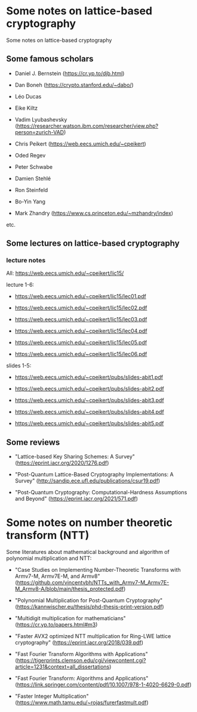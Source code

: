 
# Some notes on lattice-based cryptography

Some notes on lattice-based cryptography


## Some famous scholars

- Daniel J. Bernstein (https://cr.yp.to/djb.html)

- Dan Boneh (https://crypto.stanford.edu/~dabo/)

- Léo Ducas

- Eike Kiltz

- Vadim Lyubashevsky (https://researcher.watson.ibm.com/researcher/view.php?person=zurich-VAD)

- Chris Peikert (https://web.eecs.umich.edu/~cpeikert)

- Oded Regev

- Peter Schwabe

- Damien Stehlé

- Ron Steinfeld

- Bo-Yin Yang

- Mark Zhandry (https://www.cs.princeton.edu/~mzhandry/index)

etc.

## Some lectures on lattice-based cryptography

### lecture notes

All: https://web.eecs.umich.edu/~cpeikert/lic15/

lecture 1-6:

- https://web.eecs.umich.edu/~cpeikert/lic15/lec01.pdf

- https://web.eecs.umich.edu/~cpeikert/lic15/lec02.pdf

- https://web.eecs.umich.edu/~cpeikert/lic15/lec03.pdf

- https://web.eecs.umich.edu/~cpeikert/lic15/lec04.pdf

- https://web.eecs.umich.edu/~cpeikert/lic15/lec05.pdf

- https://web.eecs.umich.edu/~cpeikert/lic15/lec06.pdf

slides 1-5: 

- https://web.eecs.umich.edu/~cpeikert/pubs/slides-abit1.pdf

- https://web.eecs.umich.edu/~cpeikert/pubs/slides-abit2.pdf

- https://web.eecs.umich.edu/~cpeikert/pubs/slides-abit3.pdf

- https://web.eecs.umich.edu/~cpeikert/pubs/slides-abit4.pdf

- https://web.eecs.umich.edu/~cpeikert/pubs/slides-abit5.pdf


## Some reviews

- "Lattice-based Key Sharing Schemes: A Survey" (https://eprint.iacr.org/2020/1276.pdf)

- "Post-Quantum Lattice-Based Cryptography Implementations: A Survey" (http://sandip.ece.ufl.edu/publications/csur19.pdf)

- "Post-Quantum Cryptography: Computational-Hardness Assumptions and Beyond" (https://eprint.iacr.org/2021/571.pdf)



# Some notes on number theoretic transform (NTT)


Some literatures about mathematical background and algorithm of polynomial multiplication and NTT:

- "Case Studies on Implementing Number-Theoretic Transforms with Armv7-M, Armv7E-M, and Armv8" (https://github.com/vincentvbh/NTTs_with_Armv7-M_Armv7E-M_Armv8-A/blob/main/thesis_protected.pdf)

- "Polynomial Multiplication for
Post-Quantum Cryptography" (https://kannwischer.eu/thesis/phd-thesis-print-version.pdf)

- "Multidigit multiplication for mathematicians" (https://cr.yp.to/papers.html#m3)

- "Faster AVX2 optimized NTT multiplication for Ring-LWE lattice cryptography" (https://eprint.iacr.org/2018/039.pdf)

- "Fast Fourier Transform Algorithms with Applications" (https://tigerprints.clemson.edu/cgi/viewcontent.cgi?article=1231&context=all_dissertations)

- "Fast Fourier Transform: Algorithms and Applications" (https://link.springer.com/content/pdf/10.1007/978-1-4020-6629-0.pdf)

- "Faster Integer Multiplication" (https://www.math.tamu.edu/~rojas/furerfastmult.pdf)

